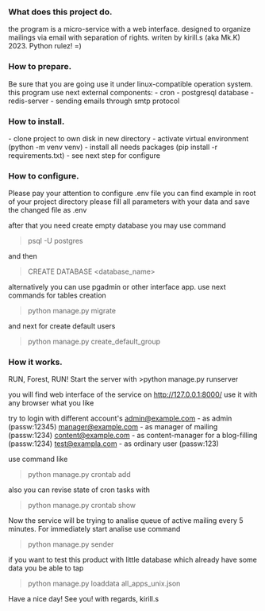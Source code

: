 <h3>What does this project do.</h3>

the program is a micro-service with a web interface. designed to organize mailings via email with separation of rights.
writen by kirill.s (aka Mk.K) 2023.
Python rulez! =)

<h3>How to prepare.</h3>
Be sure that you are going use it under linux-compatible operation system.
this program use next external components:
- cron
- postgresql database
- redis-server
- sending emails through smtp protocol 


<h3>How to install.</h3>
- clone project to own disk in new directory
- activate virtual environment (python -m venv venv)
- install all needs packages (pip install -r requirements.txt)
- see next step for configure

<h3>How to configure.</h3>
Please pay your attention to configure .env file
you can find example in root of your project directory
please fill all parameters with your data and save the changed file as .env

after that you need create empty database 
you may use command
>psql -U postgres

and then
>CREATE DATABASE <database_name>


alternatively you can use pgadmin or other interface app.
use next commands for tables creation
>python manage.py migrate

and next for create default users
>python manage.py create_default_group

<h3>Ноw it works.</h3>
RUN, Forest, RUN! 
Start the server with
>python manage.py runserver

you will find web interface of the service on 
http://127.0.0.1:8000/
use it with any browser what you like

try to login with different account's
admin@example.com - as admin (passw:12345)
manager@example.com - as manager of mailing (passw:1234)
content@example.com - as content-manager for a blog-filling (passw:1234)
test@exampla.com - as ordinary user (passw:123)



use command like
>python manage.py crontab add

also you can revise state of cron tasks with
>python manage.py crontab show

Now the service will be trying to analise queue of active mailing every 5 minutes.
For immediately start analise use command
>python manage.py sender
 
if you want to test this product with little database which already have some data you be able to tap 
> python manage.py loaddata all_apps_unix.json

Have a nice day! See you!
with regards, kirill.s
